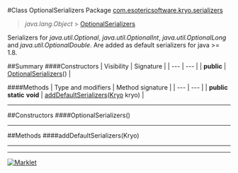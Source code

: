 #Class OptionalSerializers
Package [com.esotericsoftware.kryo.serializers](README.md)<br>

> *java.lang.Object* > [OptionalSerializers](OptionalSerializers.md)



Serializers for *java.util.Optional*, *java.util.OptionalInt*, *java.util.OptionalLong* and *java.util.OptionalDouble*. Are added as default
 serializers for java >= 1.8.


##Summary
####Constructors
| Visibility | Signature |
| --- | --- |
| **public** | [OptionalSerializers](#optionalserializers)() |

####Methods
| Type and modifiers | Method signature |
| --- | --- |
| **public static** **void** | [addDefaultSerializers](#adddefaultserializerskryo)([Kryo](../Kryo.md) kryo) |

---


##Constructors
####OptionalSerializers()
> 


---


##Methods
####addDefaultSerializers(Kryo)
> 


---

---

[![Marklet](https://img.shields.io/badge/Generated%20by-Marklet-green.svg)](https://github.com/Faylixe/marklet)